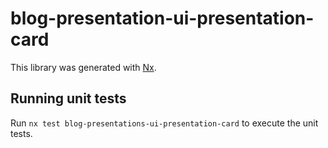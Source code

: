 # blog-presentation-ui-presentation-card

This library was generated with [Nx](https://nx.dev).

## Running unit tests

Run `nx test blog-presentations-ui-presentation-card` to execute the unit tests.
